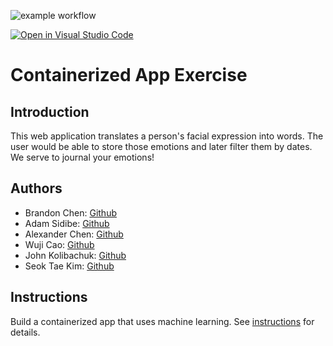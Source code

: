 ![example workflow](https://github.com/software-students-fall2022/python-package-exercise-project-3-team-7/actions/workflows/build.yaml/badge.svg)

[![Open in Visual Studio Code](https://classroom.github.com/assets/open-in-vscode-c66648af7eb3fe8bc4f294546bfd86ef473780cde1dea487d3c4ff354943c9ae.svg)](https://classroom.github.com/online_ide?assignment_repo_id=9334112&assignment_repo_type=AssignmentRepo)
# Containerized App Exercise
## Introduction
This web application translates a person's facial expression into words. The user would be able to store those emotions and later filter them by dates. We serve to journal your emotions!

## Authors
- Brandon Chen: [Github]()
- Adam Sidibe: [Github]()
- Alexander Chen: [Github]()
- Wuji Cao: [Github]()
- John Kolibachuk: [Github]()
- Seok Tae Kim: [Github](https://github.com/seoktaekim)

## Instructions


Build a containerized app that uses machine learning. See [instructions](./instructions.md) for details.
